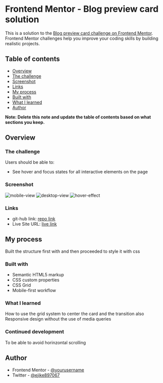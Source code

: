 # Frontend Mentor - Blog preview card solution

This is a solution to the [Blog preview card challenge on Frontend Mentor](https://www.frontendmentor.io/challenges/blog-preview-card-ckPaj01IcS). Frontend Mentor challenges help you improve your coding skills by building realistic projects. 

## Table of contents

  - [Overview](#overview)
  - [The challenge](#the-challenge)
  - [Screenshot](#screenshot)
  - [Links](#links)
  - [My process](#my-process)
  - [Built with](#built-with)
  - [What I learned](#what-i-learned)
  - [Author](#author)

**Note: Delete this note and update the table of contents based on what sections you keep.**

## Overview

### The challenge

Users should be able to:

- See hover and focus states for all interactive elements on the page

### Screenshot

![mobile-view](my-images/mobile-view.png)
![desktop-view](my-images/desktop-view.png)
![hover-effect](my-images/hover-view-desktop.png)

### Links

- git-hub link: [repo link](git@github.com:ejike-allwell/blog.git)
- Live Site URL: [live link](https://blog-neon-mu-30.vercel.app/)

## My process
  Built the structure first with and then proceeded to style it with css
### Built with

- Semantic HTML5 markup
- CSS custom properties
- CSS Grid
- Mobile-first workflow


### What I learned

How to use the grid system to center the card and the transition also
Responsive design without the use of media queries

### Continued development
To be able to avoid horinzontal scrolling


## Author

- Frontend Mentor - [@yourusername](https://www.frontendmentor.io/profile/ejike-allwell)
- Twitter - [@ejike897067](https://www.x.com/ejike897067)
